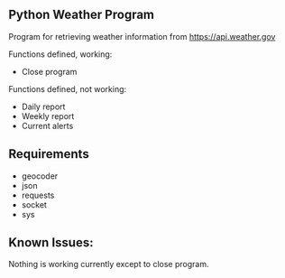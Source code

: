 ## Python Weather Program

Program for retrieving weather information from https://api.weather.gov

Functions defined, working:
- Close program

Functions defined, not working:
- Daily report
- Weekly report
- Current alerts

## Requirements
- geocoder
- json
- requests
- socket
- sys

## Known Issues:

Nothing is working currently except to close program.